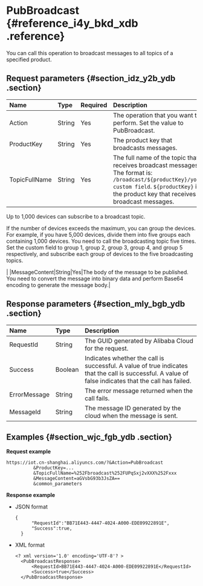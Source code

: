 # PubBroadcast {#reference_i4y_bkd_xdb .reference}

You can call this operation to broadcast messages to all topics of a specified product.

## Request parameters {#section_idz_y2b_ydb .section}

|Name|Type|Required|Description|
|:---|:---|:-------|:----------|
|Action|String|Yes|The operation that you want to perform. Set the value to PubBroadcast.|
|ProductKey|String|Yes|The product key that broadcasts messages.|
|TopicFullName|String|Yes| The full name of the topic that receives broadcast messages. The format is: `/broadcast/${productKey}/your custom field`. `${productKey}` is the product key that receives broadcast messages.

 Up to 1,000 devices can subscribe to a broadcast topic.

 If the number of devices exceeds the maximum, you can group the devices. For example, if you have 5,000 devices, divide them into five groups each containing 1,000 devices. You need to call the broadcasting topic five times. Set the custom field to group 1, group 2, group 3, group 4, and group 5 respectively, and subscribe each group of devices to the five broadcasting topics.

 |
|MessageContent|String|Yes|The body of the message to be published. You need to convert the message into binary data and perform Base64 encoding to generate the message body.|

## Response parameters {#section_mly_bgb_ydb .section}

|Name|Type|Description |
|:---|:---|:-----------|
|RequestId|String|The GUID generated by Alibaba Cloud for the request.|
|Success|Boolean|Indicates whether the call is successful. A value of true indicates that the call is successful. A value of false indicates that the call has failed.|
|ErrorMessage|String|The error message returned when the call fails.|
|MessageId|String|The message ID generated by the cloud when the message is sent.|

## Examples {#section_wjc_fgb_ydb .section}

**Request example**

```
https://iot.cn-shanghai.aliyuncs.com/?&Action=PubBroadcast
          &ProductKey=...
          &TopicFullName=%252Fbroadcast%252FUPqSxj2vXXX%252Fxxx
          &MessageContent=aGVsbG93b3JsZA==
          &common_parameters
```

**Response example**

-   JSON format

    ```
    {
          "RequestId":"BB71E443-4447-4024-A000-EDE09922891E",
          "Success":true,
      }
    ```

-   XML format

    ```
    <? xml version='1.0' encoding='UTF-8'? >
      <PubBroadcastResponse>
          <RequestId>BB71E443-4447-4024-A000-EDE09922891E</RequestId>
          <Success>true</Success>
      </PubBroadcastResponse>
    ```


